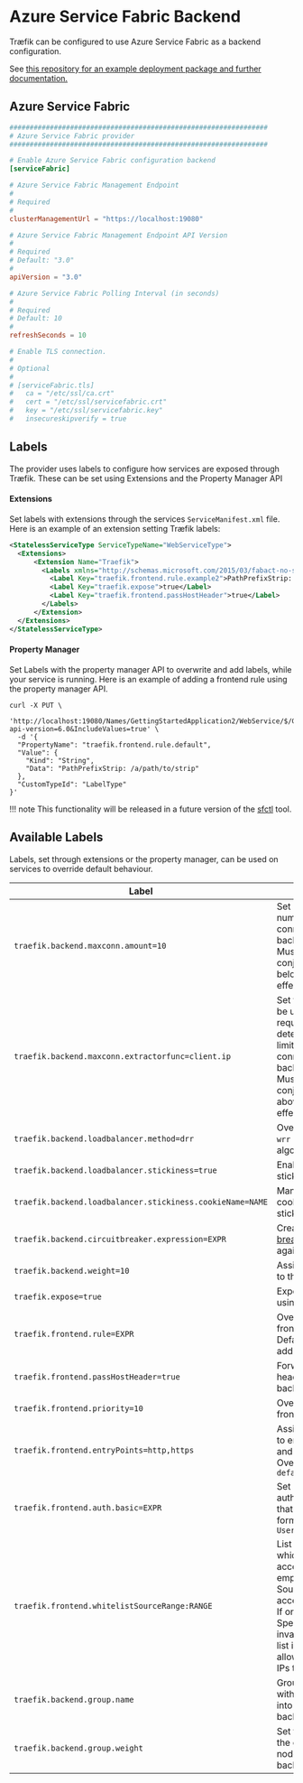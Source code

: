 # Azure Service Fabric Backend

Træfik can be configured to use Azure Service Fabric as a backend configuration.

See [this repository for an example deployment package and further documentation.](https://aka.ms/traefikonsf)

## Azure Service Fabric

```toml
################################################################
# Azure Service Fabric provider
################################################################

# Enable Azure Service Fabric configuration backend
[serviceFabric]

# Azure Service Fabric Management Endpoint
#
# Required
#
clusterManagementUrl = "https://localhost:19080"

# Azure Service Fabric Management Endpoint API Version
#
# Required
# Default: "3.0"
#
apiVersion = "3.0"

# Azure Service Fabric Polling Interval (in seconds)
#
# Required
# Default: 10
#
refreshSeconds = 10

# Enable TLS connection.
#
# Optional
#
# [serviceFabric.tls]
#   ca = "/etc/ssl/ca.crt"
#   cert = "/etc/ssl/servicefabric.crt"
#   key = "/etc/ssl/servicefabric.key"
#   insecureskipverify = true
```

## Labels

The provider uses labels to configure how services are exposed through Træfik.
These can be set using Extensions and the Property Manager API

#### Extensions

Set labels with extensions through the services `ServiceManifest.xml` file.
Here is an example of an extension setting Træfik labels:

```xml
<StatelessServiceType ServiceTypeName="WebServiceType">
  <Extensions>
      <Extension Name="Traefik">
        <Labels xmlns="http://schemas.microsoft.com/2015/03/fabact-no-schema">
          <Label Key="traefik.frontend.rule.example2">PathPrefixStrip: /a/path/to/strip</Label>
          <Label Key="traefik.expose">true</Label>
          <Label Key="traefik.frontend.passHostHeader">true</Label>
        </Labels>
      </Extension>
  </Extensions>
</StatelessServiceType>
```

#### Property Manager 

Set Labels with the property manager API to overwrite and add labels, while your service is running.
Here is an example of adding a frontend rule using the property manager API. 

```shell
curl -X PUT \
  'http://localhost:19080/Names/GettingStartedApplication2/WebService/$/GetProperty?api-version=6.0&IncludeValues=true' \
  -d '{
  "PropertyName": "traefik.frontend.rule.default",
  "Value": {
    "Kind": "String",
    "Data": "PathPrefixStrip: /a/path/to/strip"
  },
  "CustomTypeId": "LabelType"
}'
```

!!! note
    This functionality will be released in a future version of the [sfctl](https://docs.microsoft.com/en-us/azure/service-fabric/service-fabric-application-lifecycle-sfctl) tool.

## Available Labels

Labels, set through extensions or the property manager, can be used on services to override default behaviour.

| Label                                                     | Description                                                                                                                                                                                                            |
|-----------------------------------------------------------|------------------------------------------------------------------------------------------------------------------------------------------------------------------------------------------------------------------------|
| `traefik.backend.maxconn.amount=10`                       | Set a maximum number of connections to the backend.<br>Must be used in conjunction with the below label to take effect.                                                                                                   |
| `traefik.backend.maxconn.extractorfunc=client.ip`         | Set the function to be used against the request to determine what to limit maximum connections to the backend by.<br>Must be used in conjunction with the above label to take effect.                                  |
| `traefik.backend.loadbalancer.method=drr`                 | Override the default `wrr` load balancer algorithm                                                                                                                                                                     |
| `traefik.backend.loadbalancer.stickiness=true`            | Enable backend sticky sessions                                                                                                                                                                                         |
| `traefik.backend.loadbalancer.stickiness.cookieName=NAME` | Manually set the cookie name for sticky sessions                                                                                                                                                                       |
| `traefik.backend.circuitbreaker.expression=EXPR`          | Create a [circuit breaker](/basics/#backends) to be used against the backend                                                                                                                                           |
| `traefik.backend.weight=10`                               | Assign this weight to the container                                                                                                                                                                                    |
| `traefik.expose=true`                                     | Expose this service using træfik                                                                                                                                                                                      |
| `traefik.frontend.rule=EXPR`                              | Override the default frontend rule. Defaults to SF address.                                                                                                                                                            |
| `traefik.frontend.passHostHeader=true`                    | Forward client `Host` header to the backend.                                                                                                                                                                           |
| `traefik.frontend.priority=10`                            | Override default frontend priority                                                                                                                                                                                     |
| `traefik.frontend.entryPoints=http,https`                 | Assign this frontend to entry points `http` and `https`. Overrides `defaultEntryPoints`                                                                                                                                |
| `traefik.frontend.auth.basic=EXPR`                        | Set basic authentication for that frontend in CSV format: `User:Hash,User:Hash`                                                                                                                                       |
| `traefik.frontend.whitelistSourceRange:RANGE`             | List of IP-Ranges which are allowed to access. An unset or empty list allows all Source-IPs to access.<br>If one of the Net-Specifications are invalid, the whole list is invalid and allows all Source-IPs to access. |
| `traefik.backend.group.name`                              | Group all services with the same name into a single backend in Træfik                                                                                                                                                |
| `traefik.backend.group.weight`                            | Set the weighting of the current services nodes in the backend group                                                                                                                                                  |
